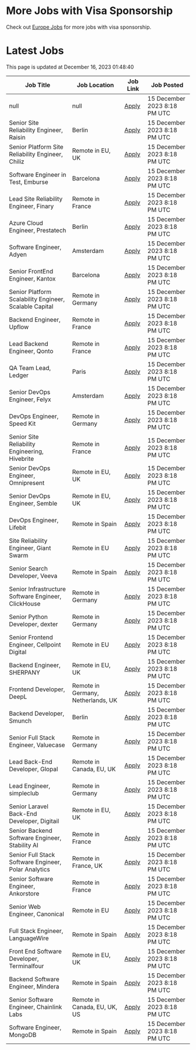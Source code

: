# More Jobs with Visa Sponsorship

Check out [Europe Jobs](https://github.com/sureshparimi/europejobs#latest-jobs) for more jobs with visa sponsorship.

# Latest Jobs

This page is updated at December 16, 2023 01:48:40

| Job Title | Job Location | Job Link | Job Posted |
| --- | --- | --- | --- |
| null | null | [Apply](null) | 15 December 2023  8:18 PM UTC |
| Senior Site Reliability Engineer, Raisin | Berlin | [Apply](https://raisin.jobs.personio.de/job/870751?language=en&utm_source=Otta) | 15 December 2023  8:18 PM UTC |
| Senior Platform Site Reliability Engineer, Chiliz | Remote in EU, UK | [Apply](https://chiliz.bamboohr.com/careers/268?utm_source=Otta) | 15 December 2023  8:18 PM UTC |
| Software Engineer in Test, Emburse | Barcelona | [Apply](https://jobs.lever.co/emburse/dde91e07-a225-4f07-ab86-49234f5663d3?lever-source=Otta) | 15 December 2023  8:18 PM UTC |
| Lead Site Reliability Engineer, Finary | Remote in France | [Apply](https://jobs.ashbyhq.com/finary/d17a0d99-e6b9-420a-b719-0fa6cb06dfc9?utm_source=Otta) | 15 December 2023  8:18 PM UTC |
| Azure Cloud Engineer, Prestatech | Berlin | [Apply](https://prestatech.viterbit.site/azure-cloud-engineer-7ioLEx0Z0Udo7LBT/?utm_source=Otta) | 15 December 2023  8:18 PM UTC |
| Software Engineer, Adyen | Amsterdam | [Apply](https://boards.greenhouse.io/adyen/jobs/5044061?utm_source=Otta) | 15 December 2023  8:18 PM UTC |
| Senior FrontEnd Engineer, Kantox | Barcelona | [Apply](https://apply.workable.com/kantox/j/1B59A192A0/?utm_source=Otta) | 15 December 2023  8:18 PM UTC |
| Senior Platform Scalability Engineer, Scalable Capital | Remote in Germany | [Apply](https://jobs.smartrecruiters.com/ScalableGmbH/743999918955323--senior-platform-scalability-engineer-m-f-x-onsite-or-remote-in-germany-?utm_source=Otta) | 15 December 2023  8:18 PM UTC |
| Backend Engineer, Upflow | Remote in France | [Apply](https://jobs.ashbyhq.com/upflow/fc951a7e-b037-4e81-99c7-a5dae96c2e54?utm_source=Otta) | 15 December 2023  8:18 PM UTC |
| Lead Backend Engineer, Qonto | Remote in France | [Apply](https://jobs.lever.co/qonto/677eed9c-68b0-4fe2-9f38-34dc75acb990?lever-source=Otta) | 15 December 2023  8:18 PM UTC |
| QA Team Lead, Ledger | Paris | [Apply](https://jobs.lever.co/ledger/7788d186-9653-4d25-87f4-6e5b2340300d?lever-source=Otta) | 15 December 2023  8:18 PM UTC |
| Senior DevOps Engineer, Felyx | Amsterdam | [Apply](https://jobs.smartrecruiters.com/Felyx/743999919423361-senior-devops-engineer-cloud-platform?utm_source=Otta) | 15 December 2023  8:18 PM UTC |
| DevOps Engineer, Speed Kit | Remote in Germany | [Apply](https://join.com/companies/baqend/8665684-devops-engineer-all-genders-remote-or-hamburg?utm_source=Otta) | 15 December 2023  8:18 PM UTC |
| Senior Site Reliability Engineering, Hivebrite | Remote in France | [Apply](https://jobs.lever.co/hivebrite/2d08924a-25c3-47f5-92c2-3cabf9fea96b?lever-source=Otta) | 15 December 2023  8:18 PM UTC |
| Senior DevOps Engineer, Omnipresent | Remote in EU, UK | [Apply](https://www.omnipresent.com/jobs?gh_jid=4197121101&gh_src=51b52a62teu) | 15 December 2023  8:18 PM UTC |
| Senior DevOps Engineer, Semble | Remote in EU, UK | [Apply](https://semble.bamboohr.com/careers/69?utm_source=Otta) | 15 December 2023  8:18 PM UTC |
| DevOps Engineer, Lifebit | Remote in Spain | [Apply](https://apply.workable.com/lifebit-biotech-ltd/j/E6B207C301/?utm_source=Otta) | 15 December 2023  8:18 PM UTC |
| Site Reliability Engineer, Giant Swarm | Remote in EU | [Apply](https://giant-swarm.jobs.personio.de/job/180887?language=en&utm_source=Otta) | 15 December 2023  8:18 PM UTC |
| Senior Search Developer, Veeva | Remote in Spain | [Apply](https://jobs.lever.co/veeva/aafe1a7d-b897-49cc-af19-b0f36e42b319?lever-source=Otta) | 15 December 2023  8:18 PM UTC |
| Senior Infrastructure Software Engineer, ClickHouse | Remote in Germany | [Apply](https://boards.greenhouse.io/clickhouse/jobs/4842567004?utm_source=Otta) | 15 December 2023  8:18 PM UTC |
| Senior Python Developer, dexter | Remote in Germany | [Apply](https://join.com/companies/dexter-health/8637627-senior-python-developer-cloud-and-microservices-remote?utm_source=Otta) | 15 December 2023  8:18 PM UTC |
| Senior Frontend Engineer, Cellpoint Digital | Remote in EU | [Apply](https://cellpointdigital.bamboohr.com/careers/133?utm_source=Otta) | 15 December 2023  8:18 PM UTC |
| Backend Engineer, SHERPANY | Remote in EU, UK | [Apply](https://join.com/companies/sherpany/8624398-backend-engineer-europe-remote?utm_source=Otta) | 15 December 2023  8:18 PM UTC |
| Frontend Developer, DeepL | Remote in Germany, Netherlands, UK | [Apply](https://jobs.deepl.com/o/frontend-developer-fmd-ger-uk-nl-or-pl-4?utm_source=Otta) | 15 December 2023  8:18 PM UTC |
| Backend Developer, Smunch | Berlin | [Apply](https://smunch.jobs.personio.de/job/245013?language=en&utm_source=Otta) | 15 December 2023  8:18 PM UTC |
| Senior Full Stack Engineer, Valuecase | Remote in Germany | [Apply](https://join.com/companies/valuecase/8617078-senior-full-stack-engineer-with-frontend-focus-all-genders?utm_source=Otta) | 15 December 2023  8:18 PM UTC |
| Lead Back-End Developer, Glopal | Remote in Canada, EU, UK | [Apply](https://glopal.bamboohr.com/careers/69?utm_source=Otta) | 15 December 2023  8:18 PM UTC |
| Lead Engineer, simpleclub | Remote in Germany | [Apply](https://simpleclub.pinpointhq.com/en/postings/4e61d7b0-d7e3-4623-8630-b274c6ca4cf3?utm_source=Otta) | 15 December 2023  8:18 PM UTC |
| Senior Laravel Back-End Developer, Digitail | Remote in EU, UK | [Apply](https://digitail.io/?utm_source=otta.com) | 15 December 2023  8:18 PM UTC |
| Senior Backend Software Engineer, Stability AI | Remote in France | [Apply](http://stability.ai/careers?gh_jid=4166152101&utm_source=Otta) | 15 December 2023  8:18 PM UTC |
| Senior Full Stack Software Engineer, Polar Analytics | Remote in France, UK | [Apply](https://jobs.ashbyhq.com/polaranalytics/671fbf44-3b1c-4f73-8e36-8b9f51425a9d?utm_source=Otta) | 15 December 2023  8:18 PM UTC |
| Senior Software Engineer, Ankorstore | Remote in France | [Apply](https://jobs.ashbyhq.com/Ankorstore/4c8d5aba-fbb3-46fb-89d7-dda2c9d4afa0?utm_source=Otta) | 15 December 2023  8:18 PM UTC |
| Senior Web Engineer, Canonical | Remote in EU | [Apply](https://boards.greenhouse.io/canonical/jobs/4417916?utm_source=Otta) | 15 December 2023  8:18 PM UTC |
| Full Stack Engineer, LanguageWire | Remote in Spain | [Apply](https://apply.workable.com/languagewire/j/5CBA056B84/?utm_source=Otta) | 15 December 2023  8:18 PM UTC |
| Front End Software Developer, Terminalfour | Remote in EU, UK | [Apply](https://terminalfour.hirehive.com/job/110716/front-end-software-developer-remote-remote-europe?utm_source=Otta) | 15 December 2023  8:18 PM UTC |
| Backend Software Engineer, Mindera | Remote in Spain | [Apply](https://apply.workable.com/minderacraft/j/BC8AFCC526/?utm_source=Otta) | 15 December 2023  8:18 PM UTC |
| Senior Software Engineer, Chainlink Labs | Remote in Canada, EU, UK, US | [Apply](https://jobs.lever.co/chainlink/24b51d24-e2b5-4f77-a782-a41f3dffd768?lever-source=Otta) | 15 December 2023  8:18 PM UTC |
| Software Engineer, MongoDB | Remote in Spain | [Apply](https://www.mongodb.com/careers/job/?gh_jid=5043254&utm_source=Otta) | 15 December 2023  8:18 PM UTC |
